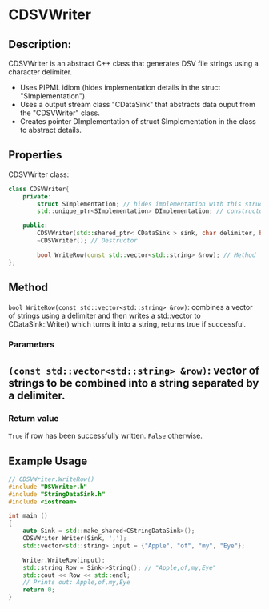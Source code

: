 # CDSVWriter

## Description:
CDSVWriter is an abstract C++ class that generates DSV file strings using a character delimiter.

- Uses PIPML idiom (hides implementation details in the struct "SImplementation").
- Uses a output stream class "CDataSink" that abstracts data ouput from the "CDSVWriter" class.
- Creates pointer DImplementation of struct SImplementation in the class to abstract details.

## Properties

CDSVWriter class:

```cpp
class CDSVWriter{
    private:
        struct SImplementation; // hides implementation with this struct
        std::unique_ptr<SImplementation> DImplementation; // constructor of the class will create this pointer

    public:
        CDSVWriter(std::shared_ptr< CDataSink > sink, char delimiter, bool quoteall = false); // Constructor
        ~CDSVWriter(); // Destructor

        bool WriteRow(const std::vector<std::string> &row); // Method
};
```

## Method
`bool WriteRow(const std::vector<std::string> &row)`: combines a vector of strings using a delimiter and then writes a std::vector<char> to CDataSink::Write() which turns it into a string, returns true if successful. 

### Parameters
`(const std::vector<std::string> &row)`: vector of strings to be combined into a string separated by a delimiter.
- 
### Return value
`True` if row has been successfully written.
`False` otherwise.

## Example Usage

```cpp
// CDSVWriter.WriteRow()
#include "DSVWriter.h"
#include "StringDataSink.h"
#include <iostream>

int main ()
{
    auto Sink = std::make_shared<CStringDataSink>();
    CDSVWriter Writer(Sink, ',');
    std::vector<std::string> input = {"Apple", "of", "my", "Eye"};

    Writer.WriteRow(input);
    std::string Row = Sink->String(); // "Apple,of,my,Eye"
    std::cout << Row << std::endl; 
    // Prints out: Apple,of,my,Eye
    return 0;
}
```


